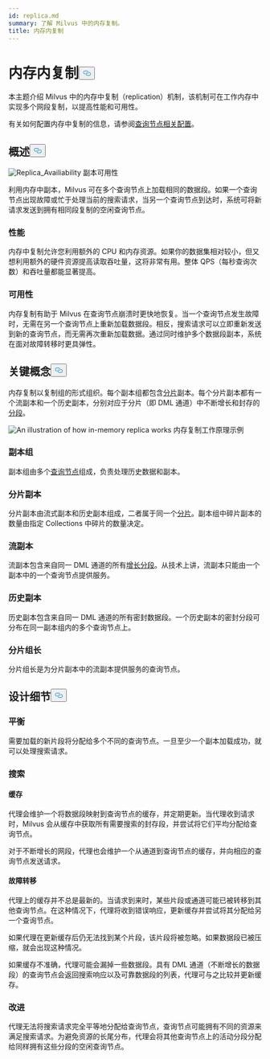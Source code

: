 ```yaml
---
id: replica.md
summary: 了解 Milvus 中的内存复制。
title: 内存内复制
---
```

<h1 id="In-Memory-Replica" class="common-anchor-header">内存内复制<button data-href="#In-Memory-Replica" class="anchor-icon" translate="no">
      <svg translate="no"
        aria-hidden="true"
        focusable="false"
        height="20"
        version="1.1"
        viewBox="0 0 16 16"
        width="16"
      >
        <path
          fill="#0092E4"
          fill-rule="evenodd"
          d="M4 9h1v1H4c-1.5 0-3-1.69-3-3.5S2.55 3 4 3h4c1.45 0 3 1.69 3 3.5 0 1.41-.91 2.72-2 3.25V8.59c.58-.45 1-1.27 1-2.09C10 5.22 8.98 4 8 4H4c-.98 0-2 1.22-2 2.5S3 9 4 9zm9-3h-1v1h1c1 0 2 1.22 2 2.5S13.98 12 13 12H9c-.98 0-2-1.22-2-2.5 0-.83.42-1.64 1-2.09V6.25c-1.09.53-2 1.84-2 3.25C6 11.31 7.55 13 9 13h4c1.45 0 3-1.69 3-3.5S14.5 6 13 6z"
        ></path>
      </svg>
    </button></h1><p>本主题介绍 Milvus 中的内存中复制（replication）机制，该机制可在工作内存中实现多个网段复制，以提高性能和可用性。</p>
<p>有关如何配置内存中复制的信息，请参阅<a href="/docs/zh/configure_querynode.md#queryNodereplicas">查询节点相关配置</a>。</p>
<h2 id="Overview" class="common-anchor-header">概述<button data-href="#Overview" class="anchor-icon" translate="no">
      <svg translate="no"
        aria-hidden="true"
        focusable="false"
        height="20"
        version="1.1"
        viewBox="0 0 16 16"
        width="16"
      >
        <path
          fill="#0092E4"
          fill-rule="evenodd"
          d="M4 9h1v1H4c-1.5 0-3-1.69-3-3.5S2.55 3 4 3h4c1.45 0 3 1.69 3 3.5 0 1.41-.91 2.72-2 3.25V8.59c.58-.45 1-1.27 1-2.09C10 5.22 8.98 4 8 4H4c-.98 0-2 1.22-2 2.5S3 9 4 9zm9-3h-1v1h1c1 0 2 1.22 2 2.5S13.98 12 13 12H9c-.98 0-2-1.22-2-2.5 0-.83.42-1.64 1-2.09V6.25c-1.09.53-2 1.84-2 3.25C6 11.31 7.55 13 9 13h4c1.45 0 3-1.69 3-3.5S14.5 6 13 6z"
        ></path>
      </svg>
    </button></h2><p>
  
   <span class="img-wrapper"> <img translate="no" src="/docs/v2.5.x/assets/replica_availability.jpg" alt="Replica_Availiability" class="doc-image" id="replica_availiability" />
   </span> <span class="img-wrapper"> <span>副本可用性</span> </span></p>
<p>利用内存中副本，Milvus 可在多个查询节点上加载相同的数据段。如果一个查询节点出现故障或忙于处理当前的搜索请求，当另一个查询节点到达时，系统可将新请求发送到拥有相同段复制的空闲查询节点。</p>
<h3 id="Performance" class="common-anchor-header">性能</h3><p>内存中复制允许您利用额外的 CPU 和内存资源。如果你的数据集相对较小，但又想利用额外的硬件资源提高读取吞吐量，这将非常有用。整体 QPS（每秒查询次数）和吞吐量都能显著提高。</p>
<h3 id="Availability" class="common-anchor-header">可用性</h3><p>内存复制有助于 Milvus 在查询节点崩溃时更快地恢复。当一个查询节点发生故障时，无需在另一个查询节点上重新加载数据段。相反，搜索请求可以立即重新发送到新的查询节点，而无需再次重新加载数据。通过同时维护多个数据段副本，系统在面对故障转移时更具弹性。</p>
<h2 id="Key-Concepts" class="common-anchor-header">关键概念<button data-href="#Key-Concepts" class="anchor-icon" translate="no">
      <svg translate="no"
        aria-hidden="true"
        focusable="false"
        height="20"
        version="1.1"
        viewBox="0 0 16 16"
        width="16"
      >
        <path
          fill="#0092E4"
          fill-rule="evenodd"
          d="M4 9h1v1H4c-1.5 0-3-1.69-3-3.5S2.55 3 4 3h4c1.45 0 3 1.69 3 3.5 0 1.41-.91 2.72-2 3.25V8.59c.58-.45 1-1.27 1-2.09C10 5.22 8.98 4 8 4H4c-.98 0-2 1.22-2 2.5S3 9 4 9zm9-3h-1v1h1c1 0 2 1.22 2 2.5S13.98 12 13 12H9c-.98 0-2-1.22-2-2.5 0-.83.42-1.64 1-2.09V6.25c-1.09.53-2 1.84-2 3.25C6 11.31 7.55 13 9 13h4c1.45 0 3-1.69 3-3.5S14.5 6 13 6z"
        ></path>
      </svg>
    </button></h2><p>内存复制以复制组的形式组织。每个副本组都包含<a href="https://milvus.io/docs/v2.1.x/glossary.md#Sharding">分片</a>副本。每个分片副本都有一个流副本和一个历史副本，分别对应于分片（即 DML 通道）中不断增长和封存的<a href="https://milvus.io/docs/v2.1.x/glossary.md#Segment">分段</a>。</p>
<p>
  
   <span class="img-wrapper"> <img translate="no" src="/docs/v2.5.x/assets/replica_group.png" alt="An illustration of how in-memory replica works" class="doc-image" id="an-illustration-of-how-in-memory-replica-works" />
   </span> <span class="img-wrapper"> <span>内存复制工作原理示例</span> </span></p>
<h3 id="Replica-group" class="common-anchor-header">副本组</h3><p>副本组由多个<a href="https://milvus.io/docs/v2.1.x/four_layers.md#Query-node">查询节点</a>组成，负责处理历史数据和副本。</p>
<h3 id="Shard-replica" class="common-anchor-header">分片副本</h3><p>分片副本由流式副本和历史副本组成，二者属于同一个<a href="https://milvus.io/blog/deep-dive-1-milvus-architecture-overview.md#Shard">分片</a>。副本组中碎片副本的数量由指定 Collections 中碎片的数量决定。</p>
<h3 id="Streaming-replica" class="common-anchor-header">流副本</h3><p>流副本包含来自同一 DML 通道的所有<a href="https://milvus.io/docs/v2.1.x/glossary.md#Segment">增长分段</a>。从技术上讲，流副本只能由一个副本中的一个查询节点提供服务。</p>
<h3 id="Historical-replica" class="common-anchor-header">历史副本</h3><p>历史副本包含来自同一 DML 通道的所有密封数据段。一个历史副本的密封分段可分布在同一副本组内的多个查询节点上。</p>
<h3 id="Shard-leader" class="common-anchor-header">分片组长</h3><p>分片组长是为分片副本中的流副本提供服务的查询节点。</p>
<h2 id="Design-Details" class="common-anchor-header">设计细节<button data-href="#Design-Details" class="anchor-icon" translate="no">
      <svg translate="no"
        aria-hidden="true"
        focusable="false"
        height="20"
        version="1.1"
        viewBox="0 0 16 16"
        width="16"
      >
        <path
          fill="#0092E4"
          fill-rule="evenodd"
          d="M4 9h1v1H4c-1.5 0-3-1.69-3-3.5S2.55 3 4 3h4c1.45 0 3 1.69 3 3.5 0 1.41-.91 2.72-2 3.25V8.59c.58-.45 1-1.27 1-2.09C10 5.22 8.98 4 8 4H4c-.98 0-2 1.22-2 2.5S3 9 4 9zm9-3h-1v1h1c1 0 2 1.22 2 2.5S13.98 12 13 12H9c-.98 0-2-1.22-2-2.5 0-.83.42-1.64 1-2.09V6.25c-1.09.53-2 1.84-2 3.25C6 11.31 7.55 13 9 13h4c1.45 0 3-1.69 3-3.5S14.5 6 13 6z"
        ></path>
      </svg>
    </button></h2><h3 id="Balance" class="common-anchor-header">平衡</h3><p>需要加载的新片段将分配给多个不同的查询节点。一旦至少一个副本加载成功，就可以处理搜索请求。</p>
<h3 id="Search" class="common-anchor-header">搜索</h3><h4 id="Cache" class="common-anchor-header">缓存</h4><p>代理会维护一个将数据段映射到查询节点的缓存，并定期更新。当代理收到请求时，Milvus 会从缓存中获取所有需要搜索的封存段，并尝试将它们平均分配给查询节点。</p>
<p>对于不断增长的网段，代理也会维护一个从通道到查询节点的缓存，并向相应的查询节点发送请求。</p>
<h4 id="Failover" class="common-anchor-header">故障转移</h4><p>代理上的缓存并不总是最新的。当请求到来时，某些片段或通道可能已被转移到其他查询节点。在这种情况下，代理将收到错误响应，更新缓存并尝试将其分配给另一个查询节点。</p>
<p>如果代理在更新缓存后仍无法找到某个片段，该片段将被忽略。如果数据段已被压缩，就会出现这种情况。</p>
<p>如果缓存不准确，代理可能会漏掉一些数据段。具有 DML 通道（不断增长的数据段）的查询节点会返回搜索响应以及可靠数据段的列表，代理可与之比较并更新缓存。</p>
<h3 id="Enhancement" class="common-anchor-header">改进</h3><p>代理无法将搜索请求完全平等地分配给查询节点，查询节点可能拥有不同的资源来满足搜索请求。为避免资源的长尾分布，代理会将其他查询节点上的活动分段分配给同样拥有这些分段的空闲查询节点。</p>
